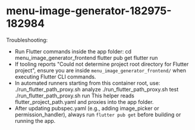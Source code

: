 # menu-image-generator-182975-182984

Troubleshooting:
- Run Flutter commands inside the app folder:
  cd menu_image_generator_frontend
  flutter pub get
  flutter run
- If tooling reports "Could not determine project root directory for Flutter project", ensure you are inside `menu_image_generator_frontend/` when executing Flutter CLI commands.
- In automated runners starting from this container root, use:
  ./run_flutter_path_proxy.sh analyze
  ./run_flutter_path_proxy.sh test
  ./run_flutter_path_proxy.sh run
  This helper reads flutter_project_path.yaml and proxies into the app folder.
- After updating pubspec.yaml (e.g., adding image_picker or permission_handler), always run `flutter pub get` before building or running the app.
